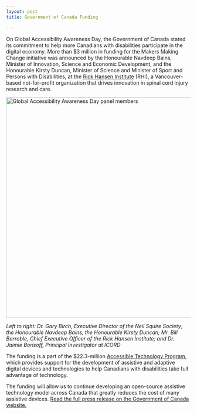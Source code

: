 ```yaml
---
layout: post
title: Government of Canada Funding

---
```

On Global Accessibility Awareness Day, the Government of Canada stated its commitment to help more Canadians with disabilities participate in the digital economy. More than $3 million in funding for the Makers Making Change initiative was announced by the Honourable Navdeep Bains, Minister of Innovation, Science and Economic Development, and the Honourable Kirsty Duncan, Minister of Science and Minister of Sport and Persons with Disabilities, at the <a href="http://www.rickhanseninstitute.org/" target="_blank" rel="noopener">Rick Hansen Institute</a> (RHI), a Vancouver-based not-for-profit organization that drives innovation in spinal cord injury research and care.

<img class="aligncenter wp-image-16195 size-full" title="Global Accessibility Awareness Day panel members" src="http://www.neilsquire.ca/wp-content/uploads/2018/05/Panel.jpg" alt="Global Accessibility Awareness Day panel members" width="800" height="600" />

<em>Left to right: Dr. Gary Birch, Executive Director of the Neil Squire Society; the Honourable Navdeep Bains; the Honourable Kirsty Duncan; Mr. Bill Barrable, Chief Executive Officer of the Rick Hansen Institute; and Dr. Jaimie Borisoff, Principal Investigator at ICORD</em>

The funding is a part of the $22.3-million <a href="https://www.canada.ca/en/innovation-science-economic-development/programs/accessible-technology.html" target="_blank" rel="noopener">Accessible Technology Program</a>, which provides support for the development of assistive and adaptive digital devices and technologies to help Canadians with disabilities take full advantage of technology.

The funding will allow us to continue developing an open-source assistive technology model across Canada that greatly reduces the cost of many assistive devices. <a href="https://www.canada.ca/en/innovation-science-economic-development/news/2018/05/government-of-canada-funds-digital-technologies-to-improve-accessibility-for-canadians-with-disabilities.html" target="_blank" rel="noopener">Read the full press release on the Government of Canada website.</a>
